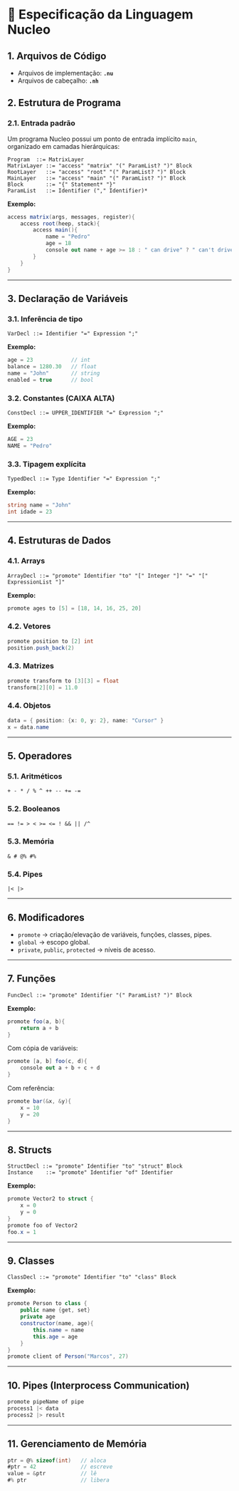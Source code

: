 # 📘 Especificação da Linguagem Nucleo

## 1. Arquivos de Código
- Arquivos de implementação: **`.nu`**  
- Arquivos de cabeçalho: **`.nh`**

## 2. Estrutura de Programa

### 2.1. Entrada padrão
Um programa Nucleo possui um ponto de entrada implícito `main`, organizado em camadas hierárquicas:

```ebnf
Program  ::= MatrixLayer
MatrixLayer ::= "access" "matrix" "(" ParamList? ")" Block
RootLayer   ::= "access" "root" "(" ParamList? ")" Block
MainLayer   ::= "access" "main" "(" ParamList? ")" Block
Block       ::= "{" Statement* "}"
ParamList   ::= Identifier ("," Identifier)*
```

**Exemplo:**
```csharp
access matrix(args, messages, register){
    access root(heep, stack){
        access main(){
            name = "Pedro"
            age = 18
            console out name + age >= 18 : " can drive" ? " can't drive";
        }
    }
}
```

---

## 3. Declaração de Variáveis

### 3.1. Inferência de tipo
```ebnf
VarDecl ::= Identifier "=" Expression ";"
```

**Exemplo:**
```csharp
age = 23            // int
balance = 1280.30   // float
name = "John"       // string
enabled = true      // bool
```

### 3.2. Constantes (CAIXA ALTA)
```ebnf
ConstDecl ::= UPPER_IDENTIFIER "=" Expression ";"
```

**Exemplo:**
```csharp
AGE = 23
NAME = "Pedro"
```

### 3.3. Tipagem explícita
```ebnf
TypedDecl ::= Type Identifier "=" Expression ";"
```

**Exemplo:**
```csharp
string name = "John"
int idade = 23
```

---

## 4. Estruturas de Dados

### 4.1. Arrays
```ebnf
ArrayDecl ::= "promote" Identifier "to" "[" Integer "]" "=" "[" ExpressionList "]"
```

**Exemplo:**
```csharp
promote ages to [5] = [18, 14, 16, 25, 20]
```

### 4.2. Vetores
```csharp
promote position to [2] int
position.push_back(2)
```

### 4.3. Matrizes
```csharp
promote transform to [3][3] = float
transform[2][0] = 11.0
```

### 4.4. Objetos
```csharp
data = { position: {x: 0, y: 2}, name: "Cursor" }
x = data.name
```

---

## 5. Operadores

### 5.1. Aritméticos
`+ - * / % ^ ++ -- += -=`

### 5.2. Booleanos
`== != > < >= <= ! && || /^`

### 5.3. Memória
`& # @% #%`

### 5.4. Pipes
`|< |>`

---

## 6. Modificadores

- `promote` → criação/elevação de variáveis, funções, classes, pipes.  
- `global` → escopo global.  
- `private`, `public`, `protected` → níveis de acesso.  

---

## 7. Funções

```ebnf
FuncDecl ::= "promote" Identifier "(" ParamList? ")" Block
```

**Exemplo:**
```csharp
promote foo(a, b){
    return a + b
}
```

Com cópia de variáveis:
```csharp
promote [a, b] foo(c, d){
    console out a + b + c + d
}
```

Com referência:
```csharp
promote bar(&x, &y){
    x = 10
    y = 20
}
```

---

## 8. Structs

```ebnf
StructDecl ::= "promote" Identifier "to" "struct" Block
Instance    ::= "promote" Identifier "of" Identifier
```

**Exemplo:**
```csharp
promote Vector2 to struct {
    x = 0
    y = 0
}
promote foo of Vector2
foo.x = 1
```

---

## 9. Classes

```ebnf
ClassDecl ::= "promote" Identifier "to" "class" Block
```

**Exemplo:**
```csharp
promote Person to class {
    public name {get, set}
    private age
    constructor(name, age){
        this.name = name
        this.age = age
    }
}
promote client of Person("Marcos", 27)
```

---

## 10. Pipes (Interprocess Communication)

```csharp
promote pipeName of pipe
process1 |< data
process2 |> result
```

---

## 11. Gerenciamento de Memória

```csharp
ptr = @% sizeof(int)   // aloca
#ptr = 42              // escreve
value = &ptr           // lê
#% ptr                 // libera
```
